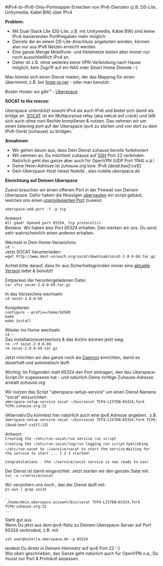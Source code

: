 #IPv4-to-IPv6-Only-Portmapper
Erreichen von IPv6-Diensten (z.B. DS-Lite, Unitymedia, Kabel BW) über IPv4  


__Problem:__

* Mit Dual-Stack Lite (DS-Lite, z.B. mit Unitymedia, Kabel BW) sind keine IPv4-basierenden Portfreigaben mehr möglich  
* Dienste die an einem DS-Lite-Anschluss angeboten werden, können also nur aus IPv6 Netzen erreicht werden
* Eine ganze Menge Mobilfunk- und Hotelnetze bieten aber immer nur noch ausschließlich IPv4 an. 
* Daher ist z.B. ohne weiteres keine VPN-Verbindung nach Hause möglich, kein Zugriff auf ein NAS oder Smart Home Dienste :-(

Man könnte sich einen Dienst mieten, der das Mapping für einen übernimmt, z.B. bei [feste-ip.net](http://www.feste-ip.net/dslite-ipv6-portmapper/allgemeine-informationen/) - oder man benutzt:

_Bester Hoster wo gibt™_ - [Uberspace](https://uberspace.de)

__SOCAT to the rescue:__  

Uberspace unterstützt sowohl IPv4 als auch IPv6 und bietet sich damit als bridge an. [SOCAT](http://www.dest-unreach.org/socat/) ist ein Multipurpose relay (aka netcat auf crack) und läßt sich auch ohne root-Rechte kompilieren & nutzen. Das nehmen wir um einen listening port auf der Uberspace-ipv4 zu starten und von dort zu dem IPv6-Gerät (zuhause) zu bridgen.

__Annahmen__

* Wir gehen davon aus, dass Dein Dienst zuhause bereits funktioniert  
* Wir nehmen an, Du möchtest zuhause auf [SSH](https://de.wikipedia.org/wiki/Secure_Shell) Port 22 verbinden. Natürlich geht das ganze aber auch für OpenVPN (UDP Port 1194) o.ä.!     
* Deine Heim-Adresse  ist _zuhause.org_ bzw. IPv6 _[dead:beef:ca1f]_  
* Dein Uberspace-Host heisst _Nutella_ , also nutella.uberspace.de

__Einrichtung auf Deinem Uberspace__  

Zuerst brauchen wir einen offenen Port in der Firewall von Deinem Uberspace. Dafür haben die fleissigen [ubernauten](https://jonaspasche.com/app/about_us) ein script gebaut, welches uns einen [unprivilegierten Port](https://wiki.uberspace.de/system:ports) zuweist:

`uberspace-add-port -f -p tcp`

Antwort:  
`All good! Opened port 65324, tcp protocol(s).`  
Bestens. Wir haben also Port _65324_ erhalten. Den merken wir uns. Du wirst sehr wahrscheinlich einen anderen erhalten.

Wechsel in Dein Home-Verzeichnis:  
`cd ~`  
Jetzt SOCAT herunterladen:  
`wget http://www.dest-unreach.org/socat/download/socat-2.0.0-b9.tar.gz`

Achtet bitte darauf, dass Ihr aus Sicherheitsgründen immer eine [aktuelle Version](http://www.dest-unreach.org/socat/download/) ladet & benutzt!

Entpacken der heruntergeladenen Datei:  
`tar xfvz socat-2.0.0-b9.tar.gz`

In das Verzeichnis wechseln:  
`cd socat-2.0.0-b9`

Kompilieren:  
`configure --prefix=/home/$USER`  
`make`  
`make install`

Wieder ins Home wechseln  
`cd ~`  
Das Installationsverzeichnis & das Archiv können jetzt weg:  
`rm -rf socat-2.0.0-b9`  
`rm socat-2.0.0-b9.tar.gz`  

Jetzt möchten wir das ganze noch als [Daemon](https://wiki.uberspace.de/system:daemontools) einrichten, damit es dauerhaft und automatisch läuft.  

Wichtig: Im Folgenden statt _65324_ den Port eintragen, den das Uberspace-Script _Dir_ zugewiesen hat - und natürlich Deine richtige Zuhause-Adresse anstatt _zuhause.org_

Wir nutzen das Script "uberspace-setup-service" um einen Dienst Namens "socat" einzurichten:  
`uberspace-setup-service socat ~/bin/socat TCP4-LISTEN:65324,fork TCP6:zuhause.org:22` 

(Alternativ:Du könntest hier natürlich auch eine ipv6 Adresse angeben.. z.B. 
`uberspace-setup-service socat ~/bin/socat TCP4-LISTEN:65324,fork TCP6:[dead:beef:ca1f]:22`)

Antwort:  
`Creating the ~/etc/run-socat/run service run script`  
`Creating the ~/etc/run-socat/log/run logging run script` 
`Symlinking ~/etc/run-socat to ~/service/socat to start the service` 
`Waiting for the service to start ... 1 2 3 started!` 

`Congratulations - the ~/service/socat service is now ready to use!`  

Der Dienst ist damit eingerichtet. Jetzt starten wir den ganzen Salat mit:  
`svc -u ~/service/socat`  

Wir versichern uns noch , das der Dienst läuft mit:  
`ps aux | grep socat`  

`..`   
` /home/dein.uberspace.account/bin/socat TCP4-LISTEN:65324,fork TCP6:zuhause.org:22`  
`..` 

Sieht gut aus.  
Wenn Du jetzt aus dem ipv4-Netz zu Deinem Uberspace-Server auf Port 65324 verbindest, z.B. mit

`ssh user@nutella.uberspace.de -p 65324`  

landest Du direkt in Deinem Heimnetz auf ipv6 Port 22 :-)  
Wie oben geschrieben, das Ganze geht natürlich auch für OpenVPN o.ä., Du musst nur Port & Protokoll anpassen. 
